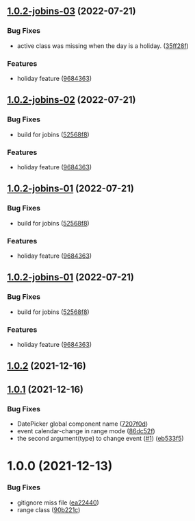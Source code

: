 ## [1.0.2-jobins-03](https://github.com/mengxiong10/vue-datepicker-next/compare/v1.0.2...v1.0.2-jobins-03) (2022-07-21)


### Bug Fixes

* active class was missing when the day is a holiday. ([35ff28f](https://github.com/mengxiong10/vue-datepicker-next/commit/35ff28ff22e711598cdd3b30c1366c647a064c92))


### Features

* holiday feature ([9684363](https://github.com/mengxiong10/vue-datepicker-next/commit/9684363068e58340ee3cd45d56785111b0fdc5f8))



## [1.0.2-jobins-02](https://github.com/mengxiong10/vue-datepicker-next/compare/v1.0.2...v1.0.2-jobins-02) (2022-07-21)


### Bug Fixes

* build for jobins ([52568f8](https://github.com/mengxiong10/vue-datepicker-next/commit/52568f85df41f76975db1adb116f1b4903ccc264))


### Features

* holiday feature ([9684363](https://github.com/mengxiong10/vue-datepicker-next/commit/9684363068e58340ee3cd45d56785111b0fdc5f8))



## [1.0.2-jobins-01](https://github.com/mengxiong10/vue-datepicker-next/compare/v1.0.2...v1.0.2-jobins-01) (2022-07-21)


### Bug Fixes

* build for jobins ([52568f8](https://github.com/mengxiong10/vue-datepicker-next/commit/52568f85df41f76975db1adb116f1b4903ccc264))


### Features

* holiday feature ([9684363](https://github.com/mengxiong10/vue-datepicker-next/commit/9684363068e58340ee3cd45d56785111b0fdc5f8))



## [1.0.2-jobins-01](https://github.com/mengxiong10/vue-datepicker-next/compare/v1.0.2...v1.0.2-jobins-01) (2022-07-21)


### Bug Fixes

* build for jobins ([52568f8](https://github.com/mengxiong10/vue-datepicker-next/commit/52568f85df41f76975db1adb116f1b4903ccc264))


### Features

* holiday feature ([9684363](https://github.com/mengxiong10/vue-datepicker-next/commit/9684363068e58340ee3cd45d56785111b0fdc5f8))



## [1.0.2](https://github.com/mengxiong10/vue-datepicker-next/compare/v1.0.1...v1.0.2) (2021-12-16)



## [1.0.1](https://github.com/mengxiong10/vue-datepicker-next/compare/v1.0.0...v1.0.1) (2021-12-16)


### Bug Fixes

* DatePicker global component name ([7207f0d](https://github.com/mengxiong10/vue-datepicker-next/commit/7207f0d20c8e4abe3d95e2778d043a11133b9bd1))
* event calendar-change in range mode ([86dc52f](https://github.com/mengxiong10/vue-datepicker-next/commit/86dc52f4a71adde27d3c4bcd370484ceafa585be))
* the second argument(type) to change event ([#1](https://github.com/mengxiong10/vue-datepicker-next/issues/1)) ([eb533f5](https://github.com/mengxiong10/vue-datepicker-next/commit/eb533f50b93dc4324342ab2669a35a7272ebc799))



# 1.0.0 (2021-12-13)


### Bug Fixes

* gitignore miss file ([ea22440](https://github.com/mengxiong10/vue-datepicker-next/commit/ea22440d62c7434c70d8f3bc0c3d6db9a6b082fc))
* range class ([90b221c](https://github.com/mengxiong10/vue-datepicker-next/commit/90b221c4171ef7e6e1a4879b7913391af90b76bd))



